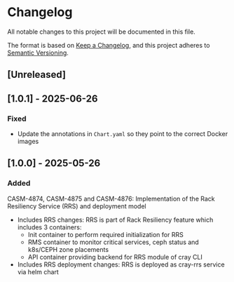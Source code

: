 # Changelog
All notable changes to this project will be documented in this file.

The format is based on [Keep a Changelog](https://keepachangelog.com/en/1.0.0/),
and this project adheres to [Semantic Versioning](https://semver.org/spec/v2.0.0.html).

## [Unreleased]

## [1.0.1] - 2025-06-26
### Fixed
- Update the annotations in `Chart.yaml` so they point to the correct Docker images

## [1.0.0] - 2025-05-26
### Added
CASM-4874, CASM-4875 and CASM-4876: Implementation of the Rack Resiliency Service (RRS) and deployment model

- Includes RRS changes: RRS is part of Rack Resiliency feature which includes 3 containers:
    - Init container to perform required initialization for RRS
    - RMS container to monitor critical services, ceph status and k8s/CEPH zone placements
    - API container providing backend for RRS module of cray CLI
- Includes RRS deployment changes: RRS is deployed as cray-rrs service via helm chart
